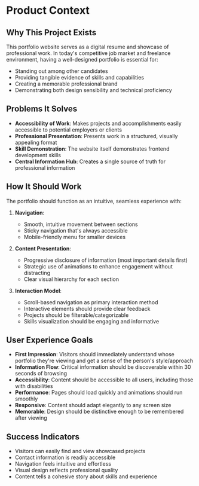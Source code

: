 # Product Context

## Why This Project Exists
This portfolio website serves as a digital resume and showcase of professional work. In today's competitive job market and freelance environment, having a well-designed portfolio is essential for:
- Standing out among other candidates
- Providing tangible evidence of skills and capabilities
- Creating a memorable professional brand
- Demonstrating both design sensibility and technical proficiency

## Problems It Solves
- **Accessibility of Work**: Makes projects and accomplishments easily accessible to potential employers or clients
- **Professional Presentation**: Presents work in a structured, visually appealing format
- **Skill Demonstration**: The website itself demonstrates frontend development skills
- **Central Information Hub**: Creates a single source of truth for professional information

## How It Should Work
The portfolio should function as an intuitive, seamless experience with:

1. **Navigation**:
   - Smooth, intuitive movement between sections
   - Sticky navigation that's always accessible
   - Mobile-friendly menu for smaller devices

2. **Content Presentation**:
   - Progressive disclosure of information (most important details first)
   - Strategic use of animations to enhance engagement without distracting
   - Clear visual hierarchy for each section

3. **Interaction Model**:
   - Scroll-based navigation as primary interaction method
   - Interactive elements should provide clear feedback
   - Projects should be filterable/categorizable
   - Skills visualization should be engaging and informative

## User Experience Goals
- **First Impression**: Visitors should immediately understand whose portfolio they're viewing and get a sense of the person's style/approach
- **Information Flow**: Critical information should be discoverable within 30 seconds of browsing
- **Accessibility**: Content should be accessible to all users, including those with disabilities
- **Performance**: Pages should load quickly and animations should run smoothly
- **Responsive**: Content should adapt elegantly to any screen size
- **Memorable**: Design should be distinctive enough to be remembered after viewing

## Success Indicators
- Visitors can easily find and view showcased projects
- Contact information is readily accessible
- Navigation feels intuitive and effortless
- Visual design reflects professional quality
- Content tells a cohesive story about skills and experience 